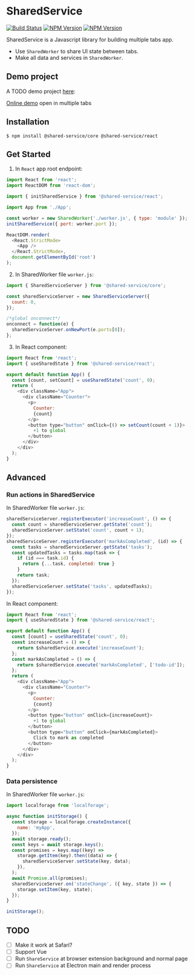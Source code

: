 # SharedService

[![Build Status](https://github.com/shared-service/shared-service/actions/workflows/ci.yml/badge.svg?branch=main)](https://github.com/shared-service/shared-service/actions)
[![NPM Version](https://img.shields.io/npm/v/@shared-service/core.svg?style=flat-square)](https://www.npmjs.com/package/@shared-service/core)
[![NPM Version](https://img.shields.io/npm/v/@shared-service/react.svg?style=flat-square)](https://www.npmjs.com/package/@shared-service/react)

SharedService is a Javascript library for building multiple tabs app.

* Use `SharedWorker` to share UI state between tabs.
* Make all data and services in `SharedWorker`.

## Demo project

A TODO demo project [here](https://github.com/shared-service/shared-service/tree/main/packages/demo):

[Online demo](https://shared-service.github.io/todo-demo/) open in multiple tabs

## Installation

```
$ npm install @shared-service/core @shared-service/react
```

## Get Started

1. In `React` app root endpoint:

```js
import React from 'react';
import ReactDOM from 'react-dom';

import { initSharedService } from '@shared-service/react';

import App from './App';

const worker = new SharedWorker('./worker.js', { type: 'module' });
initSharedService({ port: worker.port });

ReactDOM.render(
  <React.StrictMode>
    <App />
  </React.StrictMode>,
  document.getElementById('root')
);
```

2. In SharedWorker file `worker.js`:

```js
import { SharedServiceServer } from '@shared-service/core';

const sharedServiceServer = new SharedServiceServer({
  count: 0,
});

/*global onconnect*/
onconnect = function(e) {
  sharedServiceServer.onNewPort(e.ports[0]);
};

```

3. In React component:

```js
import React from 'react';
import { useSharedState } from '@shared-service/react';

export default function App() {
  const [count, setCount] = useSharedState('count', 0);
  return (
    <div className="App">
      <div className="Counter">
        <p>
          Counter:
          {count}
        </p>
        <button type="button" onClick={() => setCount(count + 1)}>
          +1 to global
        </button>
      </div>
    </div>
  );
}
```

## Advanced

### Run actions in SharedService

In SharedWorker file `worker.js`:

```js
sharedServiceServer.registerExecutor('increaseCount', () => {
  const count = sharedServiceServer.getState('count');
  sharedServiceServer.setState('count', count + 1);
});
sharedServiceServer.registerExecutor('markAsCompleted', (id) => {
  const tasks = sharedServiceServer.getState('tasks');
  const updatedTasks = tasks.map(task => {
    if (id === task.id) {
      return {...task, completed: true }
    }
    return task;
  });
  sharedServiceServer.setState('tasks', updatedTasks);
});
```

In React component:

```js
import React from 'react';
import { useSharedState } from '@shared-service/react';

export default function App() {
  const [count] = useSharedState('count', 0);
  const increaseCount = () => {
    return $sharedService.execute('increaseCount');
  };
  const markAsCompleted = () => {
    return $sharedService.execute('markAsCompleted', ['todo-id']);
  };
  return (
    <div className="App">
      <div className="Counter">
        <p>
          Counter:
          {count}
        </p>
        <button type="button" onClick={increaseCount}>
          +1 to global
        </button>
        <button type="button" onClick={markAsCompleted}>
          Click to mark as completed
        </button>
      </div>
    </div>
  );
}
```

### Data persistence

In SharedWorker file `worker.js`:

```js
import localforage from 'localforage';

async function initStorage() {
  const storage = localforage.createInstance({
    name: 'myApp',
  });
  await storage.ready();
  const keys = await storage.keys();
  const promises = keys.map((key) =>
    storage.getItem(key).then((data) => {
      sharedServiceServer.setState(key, data);
    }),
  );
  await Promise.all(promises);
  sharedServiceServer.on('stateChange', ({ key, state }) => {
    storage.setItem(key, state);
  });
}

initStorage();
```

## TODO

- [ ] Make it work at Safari?
- [ ] Support Vue
- [ ] Run `ShareService` at browser extension background and normal page
- [ ] Run `ShareService` at Electron main and render process
